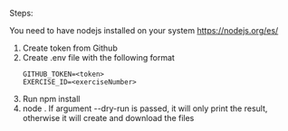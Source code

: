 Steps:

You need to have nodejs installed on your system
https://nodejs.org/es/

1. Create token from Github
2. Create .env file with the following format
    ```
    GITHUB_TOKEN=<token>
    EXERCISE_ID=<exerciseNumber>
    ```
3. Run npm install
4. node . If argument --dry-run is passed, it will only print the result, otherwise it will create and download the files